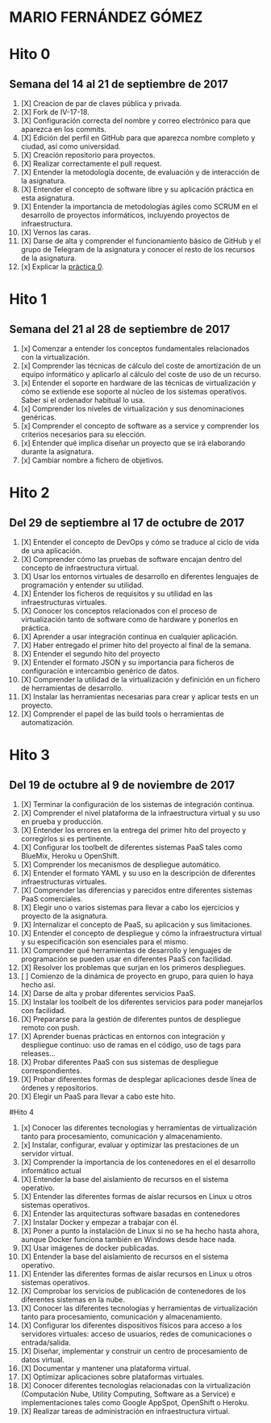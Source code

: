 MARIO FERNÁNDEZ GÓMEZ
=====================

# Hito 0
## Semana del 14 al 21 de septiembre de 2017

1. [X] Creacion de par de claves pública y privada.
2. [X] Fork de IV-17-18.
3. [X] Configuración correcta del nombre y correo electrónico para que aparezca en los commits.
4. [X] Edición del perfil en GitHub para que aparezca nombre completo y ciudad, así como universidad.
5. [X] Creación repositorio para proyectos.
6. [X] Realizar correctamente el pull request.
7. [X] Entender la metodología docente, de evaluación y de interacción de la asignatura.
8. [X] Entender el concepto de software libre y su aplicación práctica en esta asignatura.
9. [X] Entender la importancia de metodologías ágiles como SCRUM en el desarrollo de proyectos informáticos, incluyendo proyectos de infraestructura.
10. [X] Vernos las caras.
11. [X] Darse de alta y comprender el funcionamiento básico de GitHub y el grupo de Telegram de la asignatura y conocer el resto de los recursos de la asignatura.
11. [x] Explicar la
   [práctica 0](https://github.com/mariofg92/ejercicios/blob/master/practica0.md).

# Hito 1
## Semana del 21 al 28 de septiembre de 2017

1. [x] Comenzar a entender los conceptos fundamentales relacionados con la virtualización.
2. [x] Comprender las técnicas de cálculo del coste de amortización de un equipo informático y aplicarlo al cálculo del coste de uso de un recurso.
3. [x] Entender el soporte en hardware de las técnicas de virtualización y cómo se extiende ese soporte al núcleo de los sistemas operativos. Saber si el ordenador habitual lo usa.
4. [x] Comprender los niveles de virtualización y sus denominaciones genéricas.
5. [x] Comprender el concepto de software as a service y comprender los criterios necesarios para su elección.
6. [x] Entender qué implica diseñar un proyecto que se irá elaborando durante la asignatura.
7. [x] Cambiar nombre a fichero de objetivos.

# Hito 2
## Del 29 de septiembre al 17 de octubre de 2017

1. [X] Entender el concepto de DevOps y cómo se traduce al ciclo de vida de una aplicación.
2. [X] Comprender cómo las pruebas de software encajan dentro del concepto de infraestructura virtual.
3. [X] Usar los entornos virtuales de desarrollo en diferentes lenguajes de programación y entender su utilidad.
4. [X] Entender los ficheros de requisitos y su utilidad en las infraestructuras virtuales.
5. [X] Conocer los conceptos relacionados con el proceso de virtualización tanto de software como de hardware y ponerlos en práctica.
6. [X] Aprender a usar integración continua en cualquier aplicación.
7. [X] Haber entregado el primer hito del proyecto al final de la semana.
8. [X] Entender el segundo hito del proyecto
9. [X] Entender el formato JSON y su importancia para ficheros de configuración e intercambio genérico de datos.
10. [X] Comprender la utilidad de la virtualización y definición en un fichero de herramientas de desarrollo.
11. [X] Instalar las herramientas necesarias para crear y aplicar tests en un proyecto.
12. [X] Comprender el papel de las build tools o herramientas de automatización.

# Hito 3
## Del 19 de octubre al 9 de noviembre de 2017

1. [X] Terminar la configuración de los sistemas de integración continua.
2. [X] Comprender el nivel plataforma de la infraestructura virtual y su uso en prueba y producción.
3. [X] Entender los errores en la entrega del primer hito del proyecto y corregirlos si es pertinente.
4. [X] Configurar los toolbelt de diferentes sistemas PaaS tales como BlueMix, Heroku u OpenShift.
5. [X] Comprender los mecanismos de despliegue automático.
6. [X] Entender el formato YAML y su uso en la descripción de diferentes infraestructuras virtuales.
7. [X] Comprender las diferencias y parecidos entre diferentes sistemas PaaS comerciales.
8. [X] Elegir uno o varios sistemas para llevar a cabo los ejercicios y proyecto de la asignatura.
9. [X] Internalizar el concepto de PaaS, su aplicación y sus limitaciones.
10. [X] Entender el concepto de despliegue y cómo la infraestructura virtual y su especificación son esenciales para el mismo.
11. [X] Comprender qué herramientas de desarrollo y lenguajes de programación se pueden usar en diferentes PaaS con facilidad.
12. [X] Resolver los problemas que surjan en los primeros despliegues.
13. [ ] Comienzo de la dinámica de proyecto en grupo, para quien lo haya hecho así.
14. [X] Darse de alta y probar diferentes servicios PaaS.
15. [X] Instalar los toolbelt de los diferentes servicios para poder manejarlos con facilidad.
16. [X] Prepararse para la gestión de diferentes puntos de despliegue remoto con push.
17. [X] Aprender buenas prácticas en entornos con integración y despliegue continuo: uso de ramas en el código, uso de tags para releases...
18. [X] Probar diferentes PaaS con sus sistemas de despliegue correspondientes.
19. [X] Probar diferentes formas de desplegar aplicaciones desde línea de órdenes y repositorios.
20. [X] Elegir un PaaS para llevar a cabo este hito.

#Hito 4

1. [x] Conocer las diferentes tecnologías y herramientas de virtualización tanto para procesamiento, comunicación y almacenamiento.
2. [x] Instalar, configurar, evaluar y optimizar las prestaciones de un servidor virtual.
3. [X] Comprender la importancia de los contenedores en el el desarrollo informático actual
4. [X] Entender la base del aislamiento de recursos en el sistema operativo.
5. [X] Entender las diferentes formas de aislar recursos en Linux u otros sistemas operativos.
6. [X] Entender las arquitecturas software basadas en contenedores
7. [X] Instalar Docker y empezar a trabajar con él.
8. [X] Poner a punto la instalación de Linux si no se ha hecho hasta ahora, aunque Docker funciona también en Windows desde hace nada.
9. [X] Usar imágenes de docker publicadas.
10. [X] Entender la base del aislamiento de recursos en el sistema operativo.
11. [X] Entender las diferentes formas de aislar recursos en Linux u otros sistemas operativos.
12. [X] Comprobar los servicios de publicación de contenedores de los diferentes sistemas en la nube.
13. [X] Conocer las diferentes tecnologías y herramientas de virtualización tanto para procesamiento, comunicación y almacenamiento.
15. [X] Configurar los diferentes dispositivos físicos para acceso a los servidores virtuales: acceso de usuarios, redes de comunicaciones o entrada/salida.
16. [X] Diseñar, implementar y construir un centro de procesamiento de datos virtual.
17. [X] Documentar y mantener una plataforma virtual.
18. [X] Optimizar aplicaciones sobre plataformas virtuales.
19. [X] Conocer diferentes tecnologías relacionadas con la virtualización (Computación Nube, Utility Computing, Software as a Service) e implementaciones tales como Google AppSpot, OpenShift o Heroku.
20. [X] Realizar tareas de administración en infraestructura virtual.
